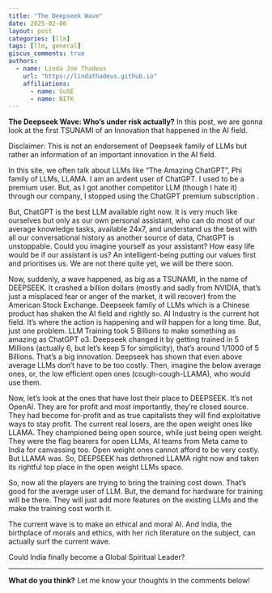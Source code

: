 ```yaml
---
title: "The Deepseek Wave"
date: 2025-02-06
layout: post
categories: [llm]
tags: [llm, general]
giscus_comments: true
authors:
  - name: Linda Joe Thadeus
    url: "https://lindathadeus.github.io"
    affiliations:
      - name: SuSE
      - name: NITK
---
```

**The Deepseek Wave: Who’s under risk actually?**
In this post, we are gonna look at the first TSUNAMI of an Innovation that happened in the AI field. 

Disclaimer: This is not an endorsement of Deepseek family of LLMs but rather an information of an important innovation in the AI field. 

In this site, we often talk about LLMs like “The Amazing ChatGPT”, Phi family of LLMs, LLAMA. I am an ardent user of ChatGPT. I used to be a premium user. But, as I got another competitor LLM (though I hate it) through our company, I stopped using the ChatGPT premium subscription . 

But, ChatGPT is the best LLM available right now. It is very much like ourselves but only as our own personal assistant, who can do most of our average knowledge tasks, available 24x7, and understand us the best with all our conversational history as another source of data, ChatGPT is unstoppable. Could you imagine yourself as your assistant? How easy life would be if our assistant is us? An intelligent-being putting our values first and prioritises us. We are not there quite yet, we will be there soon. 

Now, suddenly, a wave happened, as big as a TSUNAMI, in the name of DEEPSEEK. It crashed a billion dollars (mostly and sadly from NVIDIA, that’s just a misplaced fear or anger of the market, it will recover) from the American Stock Exchange. Deepseek family of LLMs which is a Chinese product has shaken the AI field and rightly so. AI Industry is the current hot field. It’s where the action is happening and will happen for a long time. But, just one problem. LLM Training took 5 Billions to make something as amazing as ChatGPT o3. Deepseek changed it by getting trained in 5 Millions (actually 6, but let’s keep 5 for simplicity), that’s around 1/1000 of 5 Billions. That’s a big innovation. Deepseek has shown that even above average LLMs don’t have to be too costly. Then, imagine the below average ones, or, the low efficient open ones (cough-cough-LLAMA), who would use them.

Now, let’s look at the ones that have lost their place to DEEPSEEK. It’s not OpenAI. They are for profit and most importantly, they’re closed source. They had become for-profit and as true capitalists they will find exploitative ways to stay profit. The current real losers, are the open weight ones like LLAMA. They championed being open source, while just being open weight. They were the flag bearers for open LLMs, AI teams from Meta came to India for canvassing too. Open weight ones cannot afford to be very costly. But LLAMA was. So, DEEPSEEK has dethroned LLAMA right now and taken its rightful top place in the open weight LLMs space.

So, now all the players are trying to bring the training cost down. That’s good for the average user of LLM. But, the demand for hardware for training will be there. They will just add more features on the existing LLMs and the make the training cost worth it.

The current wave is to make an ethical and moral AI. And India, the birthplace of morals and ethics, with her rich literature on the subject, can actually surf the current wave. 

Could India finally become a Global Spiritual Leader?

---

**What do you think?** Let me know your thoughts in the comments below!